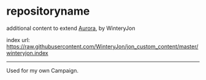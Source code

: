 # repositoryname
additional content to extend [Aurora](https://aurorabuilder.com/), by WinteryJon

index url: https://raw.githubusercontent.com/WinteryJon/jon_custom_content/master/winteryjon.index

---

Used for my own Campaign.
